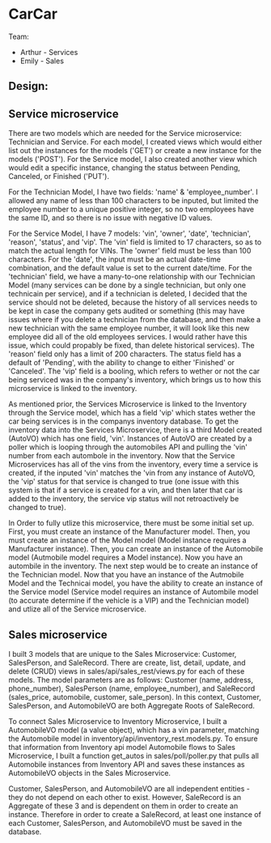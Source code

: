# CarCar

Team:

* Arthur - Services
* Emily - Sales

## Design:

## Service microservice

There are two models which are needed for the Service microservice: Technician and Service. For each model, I created views which would either list out the instances for the models ('GET') or create a new instance for the models ('POST'). For the Service model, I also created another view which would edit a specific instance, changing the status between Pending, Canceled, or Finished ('PUT'). 

For the Technician Model, I have two fields: 'name' & 'employee_number'. I allowed any name of less than 100 characters to be inputed, but limited the employee number to a unique positive integer, so no two employees have the same ID, and so there is no issue with negative ID values.

For the Service Model, I have 7 models: 'vin', 'owner', 'date', 'technician', 'reason', 'status', and 'vip'. The 'vin' field is limited to 17 characters, so as to match the actual length for VINs. The 'owner' field must be less than 100 characters. For the 'date', the input must be an actual date-time combination, and the default value is set to the current date/time. For the 'technician' field, we have a many-to-one relationship with our Technician Model (many services can be done by a single technician, but only one technicain per service), and if a technician is deleted, I decided that the service should not be deleted, because the history of all services needs to be kept in case the company gets audited or something (this may have issues where if you delete a technician from the database, and then make a new technician with the same employee number, it will look like this new employee did all of the old employees services. I would rather have this issue, which could propably be fixed, than delete historical services). The 'reason' field only has a limit of 200 characters. The status field has a default of 'Pending', with the ability to change to either 'Finished' or 'Canceled'. The 'vip' field is a booling, which refers to wether or not the car being serviced was in the company's inventory, which brings us to how this microservice is linked to the inventory.

As mentioned prior, the Services Microservice is linked to the Inventory through the Service model, which has a field 'vip' which states wether the car being services is in the companys inventory database. To get the inventory data into the Services Microservice, there is a third Model created (AutoVO) which has one field, 'vin'. Instances of AutoVO are created by a poller which is looping through the automobiles API and pulling the 'vin' number from each autombole in the inventory. Now that the Service Microservices has all of the vins from the inventory, every time a service is created, if the inputed 'vin' matches the 'vin from any instance of AutoVO, the 'vip' status for that service is changed to true (one issue with this system is that if a service is created for a vin, and then later that car is added to the inventory, the service vip status will not retroactively be changed to true).

In Order to fully utlize this microservice, there must be some initial set up. First, you must create an instance of the Manufacturer model. Then, you must create an instance of the Model model (Model instance requires a Manufacturer instance). Then, you can create an instance of the Automobile model (Autmobile model requires a Model instance). Now you have an autombile in the inventory. The next step would be to create an instance of the Technician model. Now that you have an instance of the Autmobile Model and the Technicai model, you have the ability to create an instance of the Service model (Service model requires an instance of Autombile model (to accurate determine if the vehicle is a VIP) and the Technician model) and utlize all of the Service microservice. 

## Sales microservice

I built 3 models that are unique to the Sales Microservice: Customer, SalesPerson, and SaleRecord. There are create, list, detail, update, and delete (CRUD) views in sales/api/sales_rest/views.py for each of these models. The model parameters are as follows: Customer (name, address, phone_number), SalesPerson (name, employee_number), and SaleRecord (sales_price, automobile, customer, sale_person). In this context, Customer, SalesPerson, and AutomobileVO are both Aggregate Roots of SaleRecord.

To connect Sales Microservice to Inventory Microservice, I built a AutomobileVO model (a value object), which has a vin parameter, matching the Automobile model in inventory/api/inventory_rest.models.py. To ensure that information from Inventory api model Automobile flows to Sales Microservice, I built a function get_autos in sales/poll/poller.py that pulls all Automobile instances from Inventory API and saves these instances as AutomobileVO objects in the Sales Microservice. 

Customer, SalesPerson, and AutomobileVO are all independent entities - they do not depend on each other to exist. However, SaleRecord is an Aggregate of these 3 and is dependent on them in order to create an instance. Therefore in order to create a SaleRecord, at least one instance of each Customer, SalesPerson, and AutomobileVO must be saved in the database.
